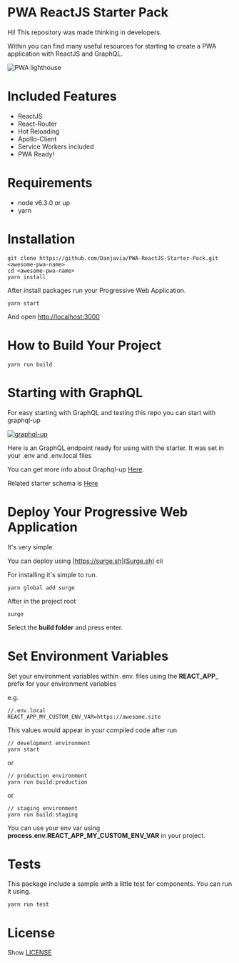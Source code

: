 # PWA ReactJS Starter Pack

Hi! This repository was made thinking in developers.

Within you can find many useful resources for starting to create a PWA application with ReactJS and GraphQL.

![PWA lighthouse](http://imgh.us/Screen_Shot_2017-02-24_at_8.37.33_PM.png)

# Included Features

- ReactJS
- React-Router
- Hot Reloading
- Apollo-Client
- Service Workers included
- PWA Ready!

# Requirements

- node v6.3.0 or up
- yarn

# Installation

```
git clone https://github.com/Danjavia/PWA-ReactJS-Starter-Pack.git <awesome-pwa-name>
cd <awesome-pwa-name>
yarn install
```

After install packages run your Progressive Web Application.

```
yarn start
```

And open [http://localhost:3000](http://localhost:3000)

# How to Build Your Project

```
yarn run build
```

# Starting with GraphQL

For easy starting with GraphQL and testing this repo you can start with graphql-up

[![graphql-up](http://static.graph.cool/images/graphql-up.svg)](https://api.graph.cool/simple/v1/bronzeduck-lifter-162)

Here is an GraphQL endpoint ready for using with the starter. It was set in your .env and .env.local files

You can get more info about Graphql-up [Here](https://www.graph.cool/graphql-up/).

Related starter schema is [Here](https://github.com/Danjavia/PWA-ReactJS-Starter-Pack/blob/master/blog.graphqls)

# Deploy Your Progressive Web Application

It's very simple.

You can deploy using [https://surge.sh](Surge.sh) cli

For installing it's simple to run. 
 
```
yarn global add surge
```

After in the project root

```
surge
```

Select the **build folder** and press enter.


# Set Environment Variables

Set your environment variables within .env.<enviroment> files using the **REACT_APP_** prefix for your environment variables

e.g.

```
//.env.local
REACT_APP_MY_CUSTOM_ENV_VAR=https://awesome.site
```

This values would appear in your compiled code after run

```
// development environment
yarn start
```

or

```
// production environment
yarn run build:production
```

or

```
// staging environment
yarn run build:staging
```

You can use your env var using **process.env.REACT_APP_MY_CUSTOM_ENV_VAR** in your project.

# Tests

This package include a sample with a little test for components. You can run it using.

```
yarn run test
```

# License

Show [LICENSE](https://github.com/Danjavia/PWA-ReactJS-Starter-Pack/blob/master/LICENSE)